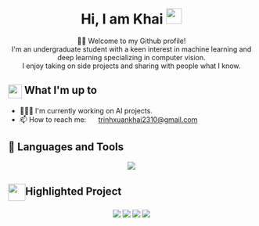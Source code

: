 <div align="center">
    <h1>Hi, I am Khai</a> <img
            src="https://media.giphy.com/media/hvRJCLFzcasrR4ia7z/giphy.gif" width="32"></h1>
    <p>🙏🏻 Welcome to my Github profile!<br />
        I'm an undergraduate student with a keen interest in machine learning and deep learning specializing in computer vision.<br />
        I enjoy taking on side projects and sharing with people what I know.</p>
</div>

<div>
    <div>
        <h2><img align="center"
                src="https://emojis.slackmojis.com/emojis/images/1584726375/8272/blob-cool.gif?1584726375" width="28" />
            What I'm up to</h2>
        <ul>
            <li> 👨🏻‍💻 I'm currently working on AI projects.</li>
            <li>📫 How to reach me: <img align="center"
                    src="https://emojis.slackmojis.com/emojis/images/1450319444/38/gmail.png?1450319444" width="17" />
                <a href="mailto:trinhxuankhai2310@gmail.com" target="_blank">trinhxuankhai2310@gmail.com</a
        </ul>
    </div>
    <div>
        <h2>🧰 Languages and Tools</h2>
        <p align="center">
        <a href="https://skillicons.dev">
            <img src="https://skillicons.dev/icons?i=github,c,cpp,pytorch,tensorflow,py,flask,opencv,sklearn" />
        </a>
        </p>
    </div>
    <div>
        <h2><img align="center" width="35"
                src="https://emojis.slackmojis.com/emojis/images/1531847048/4223/blob-100.gif?1531847048" />Highlighted Project</h2>
        <p align="center">
            <a href="https://github.com/AIVIETNAMResearch/VN_Multi_User_Video_Search">
                <img src="https://github-readme-stats.vercel.app/api/pin/?username=AIVIETNAMResearch&repo=VN_Multi_User_Video_Search&theme=white" /></a>
            <a href="https://github.com/trinhxuankhai/ZaloAI2023">
                <img
                    src="https://github-readme-stats.vercel.app/api/pin/?username=trinhxuankhai&repo=ZaloAI2023&theme=white" /></a>
            <a href="https://github.com/trinhxuankhai/YoloTransformer">
                <img src="https://github-readme-stats.vercel.app/api/pin/?username=trinhxuankhai&repo=YoloTransformer&theme=white" /></a>
            <a href="https://github.com/nguyen-brat/COVID-QU-Ex-Segmentation">
                <img src="https://github-readme-stats.vercel.app/api/pin/?username=nguyen-brat&repo=COVID-QU-Ex-Segmentation&theme=white" /></a>
        </p>
    </div>
</div>
